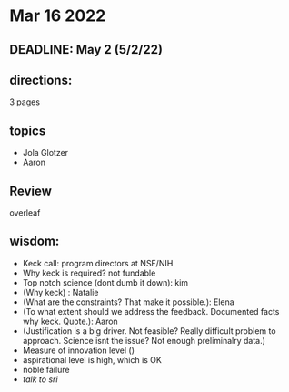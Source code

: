 # Mar 16 2022

## DEADLINE: May 2 (5/2/22)

## directions:

3 pages

## topics

+ Jola Glotzer
+ Aaron

## Review

overleaf

## wisdom: 

+ Keck call: program directors at NSF/NIH
+ Why keck is required? not fundable
+ Top notch science (dont dumb it down): kim
+ (Why keck) : Natalie
+ (What are the constraints? That make it possible.): Elena
+ (To what extent should we address the feedback. Documented facts why keck. Quote.): Aaron
+ (Justification is a big driver. Not feasible? Really difficult problem to approach. Science isnt the issue? Not enough preliminalry data.)
+ Measure of innovation level ()
+ aspirational level is high, which is OK
+ noble failure
+ *talk to sri*




